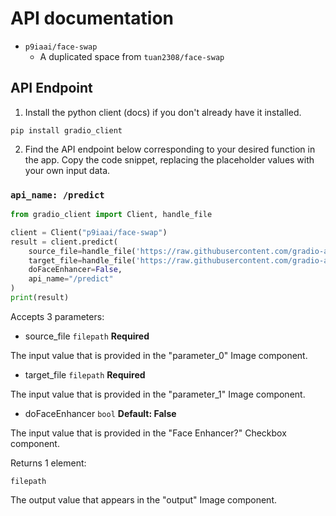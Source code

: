 # API documentation

- `p9iaai/face-swap`
  - A duplicated space from `tuan2308/face-swap`

## API Endpoint

1. Install the python client (docs) if you don't already have it installed.

```terminal
pip install gradio_client
```

2. Find the API endpoint below corresponding to your desired function in the app. Copy the code snippet, replacing the placeholder values with your own input data.

### `api_name: /predict`

```python
from gradio_client import Client, handle_file

client = Client("p9iaai/face-swap")
result = client.predict(
	source_file=handle_file('https://raw.githubusercontent.com/gradio-app/gradio/main/test/test_files/bus.png'),
	target_file=handle_file('https://raw.githubusercontent.com/gradio-app/gradio/main/test/test_files/bus.png'),
	doFaceEnhancer=False,
	api_name="/predict"
)
print(result)
```

Accepts 3 parameters:

- source_file `filepath` **Required**

The input value that is provided in the "parameter_0" Image component.

- target_file `filepath` **Required**

The input value that is provided in the "parameter_1" Image component.

- doFaceEnhancer `bool` **Default: False**

The input value that is provided in the "Face Enhancer?" Checkbox component.

Returns 1 element:

`filepath`

The output value that appears in the "output" Image component.
